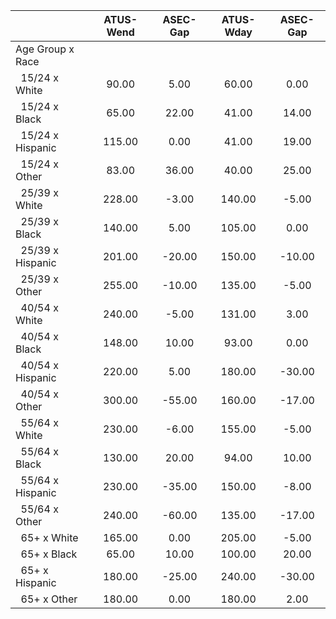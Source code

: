 
|                      |    ATUS-Wend |     ASEC-Gap |    ATUS-Wday |     ASEC-Gap |
| -------------------- | :----------: | :----------: | :----------: | :----------: |
| Age Group x Race     |              |              |              |              |
| &nbsp;&nbsp;15/24 x White |        90.00 |         5.00 |        60.00 |         0.00 |
| &nbsp;&nbsp;15/24 x Black |        65.00 |        22.00 |        41.00 |        14.00 |
| &nbsp;&nbsp;15/24 x Hispanic |       115.00 |         0.00 |        41.00 |        19.00 |
| &nbsp;&nbsp;15/24 x Other |        83.00 |        36.00 |        40.00 |        25.00 |
| &nbsp;&nbsp;25/39 x White |       228.00 |        -3.00 |       140.00 |        -5.00 |
| &nbsp;&nbsp;25/39 x Black |       140.00 |         5.00 |       105.00 |         0.00 |
| &nbsp;&nbsp;25/39 x Hispanic |       201.00 |       -20.00 |       150.00 |       -10.00 |
| &nbsp;&nbsp;25/39 x Other |       255.00 |       -10.00 |       135.00 |        -5.00 |
| &nbsp;&nbsp;40/54 x White |       240.00 |        -5.00 |       131.00 |         3.00 |
| &nbsp;&nbsp;40/54 x Black |       148.00 |        10.00 |        93.00 |         0.00 |
| &nbsp;&nbsp;40/54 x Hispanic |       220.00 |         5.00 |       180.00 |       -30.00 |
| &nbsp;&nbsp;40/54 x Other |       300.00 |       -55.00 |       160.00 |       -17.00 |
| &nbsp;&nbsp;55/64 x White |       230.00 |        -6.00 |       155.00 |        -5.00 |
| &nbsp;&nbsp;55/64 x Black |       130.00 |        20.00 |        94.00 |        10.00 |
| &nbsp;&nbsp;55/64 x Hispanic |       230.00 |       -35.00 |       150.00 |        -8.00 |
| &nbsp;&nbsp;55/64 x Other |       240.00 |       -60.00 |       135.00 |       -17.00 |
| &nbsp;&nbsp;65+ x White |       165.00 |         0.00 |       205.00 |        -5.00 |
| &nbsp;&nbsp;65+ x Black |        65.00 |        10.00 |       100.00 |        20.00 |
| &nbsp;&nbsp;65+ x Hispanic |       180.00 |       -25.00 |       240.00 |       -30.00 |
| &nbsp;&nbsp;65+ x Other |       180.00 |         0.00 |       180.00 |         2.00 |

